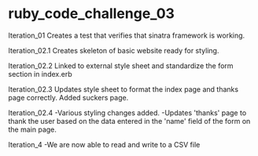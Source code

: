 ruby_code_challenge_03
======================
Iteration_01
	Creates a test that verifies that sinatra framework is working.

Iteration_02.1
	Creates skeleton of basic website ready for styling.
	
	
Iteration_02.2
	Linked to external style sheet and standardize the form section in index.erb
	
Iteration_02.3
	Updates style sheet	to format the index page and thanks page correctly. Added suckers page.

Iteration_02.4
	-Various styling changes added.
	-Updates 'thanks' page to thank the user based on the data entered in the 'name' field of the form on the main page.
	
	
Iteration_4
	-We are now able to read and write to a CSV file
